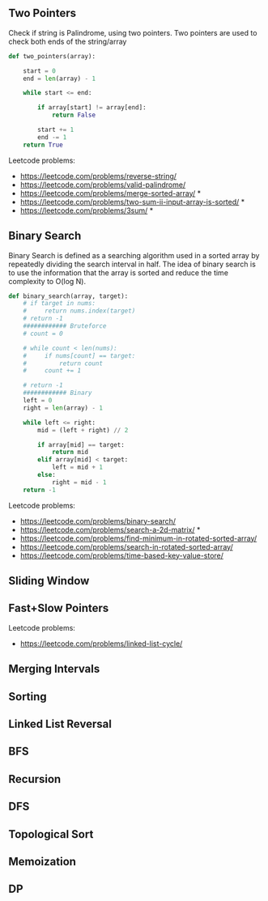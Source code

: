 ## Two Pointers 

Check if string is Palindrome, using two pointers.
Two pointers are used to check both ends of the string/array
```python
def two_pointers(array):

    start = 0
    end = len(array) - 1

    while start <= end:

        if array[start] != array[end]:
            return False

        start += 1
        end -= 1
    return True
```

Leetcode problems:
- https://leetcode.com/problems/reverse-string/
- https://leetcode.com/problems/valid-palindrome/
- https://leetcode.com/problems/merge-sorted-array/ *
- https://leetcode.com/problems/two-sum-ii-input-array-is-sorted/ *
- https://leetcode.com/problems/3sum/ *


## Binary Search 
Binary Search is defined as a searching algorithm used in a sorted array by repeatedly dividing the search interval in half. The idea of binary search is to use the information that the array is sorted and reduce the time complexity to O(log N). 
```python
def binary_search(array, target):
    # if target in nums:
    #     return nums.index(target)
    # return -1
    ############ Bruteforce
    # count = 0

    # while count < len(nums):
    #     if nums[count] == target:
    #         return count
    #     count += 1

    # return -1
    ############ Binary
    left = 0
    right = len(array) - 1

    while left <= right:
        mid = (left + right) // 2

        if array[mid] == target:
            return mid
        elif array[mid] < target:
            left = mid + 1
        else:
            right = mid - 1
    return -1
```

Leetcode problems:
- https://leetcode.com/problems/binary-search/
- https://leetcode.com/problems/search-a-2d-matrix/ *
- https://leetcode.com/problems/find-minimum-in-rotated-sorted-array/
- https://leetcode.com/problems/search-in-rotated-sorted-array/
- https://leetcode.com/problems/time-based-key-value-store/


## Sliding Window

## Fast+Slow Pointers 

Leetcode problems:
- https://leetcode.com/problems/linked-list-cycle/

## Merging Intervals 

## Sorting 

## Linked List Reversal 

## BFS 

## Recursion 

## DFS 

## Topological Sort 

## Memoization 

## DP
